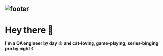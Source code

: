 ![footer](https://capsule-render.vercel.app/api?type=waving&color=gradient&height=300&section=header&text=Daria%20Arkhipova%&fontSize=90)
---
# Hey there 👋 
**I'm a QA engineer by day ☼ and cat-loving, game-playing, series-binging pro by night ☾**<br>
